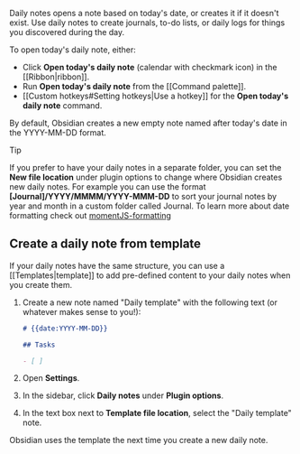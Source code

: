 Daily notes opens a note based on today's date, or creates it if it doesn't exist. Use daily notes to create journals, to-do lists, or daily logs for things you discovered during the day.

To open today's daily note, either:

- Click **Open today's daily note** (calendar with checkmark icon) in the [[Ribbon|ribbon]].
- Run **Open today's daily note** from the [[Command palette]].
- [[Custom hotkeys#Setting hotkeys|Use a hotkey]] for the **Open today's daily note** command.

By default, Obsidian creates a new empty note named after today's date in the YYYY-MM-DD format.

> [!tip]
> If you prefer to have your daily notes in a separate folder, you can set the **New file location** under plugin options to change where Obsidian creates new daily notes.
> For example you can use the format **[Journal]/YYYY/MMMM/YYYY-MMM-DD** to sort your journal notes by year and month in a custom folder called Journal.
> To learn more about date formatting check out [momentJS-formatting](https://momentjs.com/docs/#/displaying/format/)

## Create a daily note from template

If your daily notes have the same structure, you can use a [[Templates|template]] to add pre-defined content to your daily notes when you create them.

1. Create a new note named "Daily template" with the following text (or whatever makes sense to you!):

   ```md
   # {{date:YYYY-MM-DD}}

   ## Tasks

   - [ ]
   ```

2. Open **Settings**.
3. In the sidebar, click **Daily notes** under **Plugin options**.
4. In the text box next to **Template file location**, select the "Daily template" note.

Obsidian uses the template the next time you create a new daily note.
